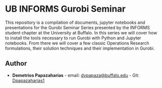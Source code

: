 # UB INFORMS Gurobi Seminar

This repository is a compilation of documents, jupyter notebooks and presentations for the Gurobi Seminar Series presented by the INFORMS student chapter at the University at Buffalo. In this series we will cover how to install the tools necessary to run Gurobi with Python and Jupyter notebooks. From there we will cover a few classic Operations Research formulations, their solution techniques and their implementation in Gurobi.

## Author
* **Demetrios Papazaharias** - email: dvpapaza@buffalo.edu - Git: [Dpapazaharias1](https://github.com/Dpapazaharias1)
